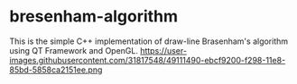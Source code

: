 # bresenham-algorithm
This is the simple C++ implementation of draw-line Brasenham's algorithm using QT Framework and OpenGL.
https://user-images.githubusercontent.com/31817548/49111490-ebcf9200-f298-11e8-85bd-5858ca2151ee.png
